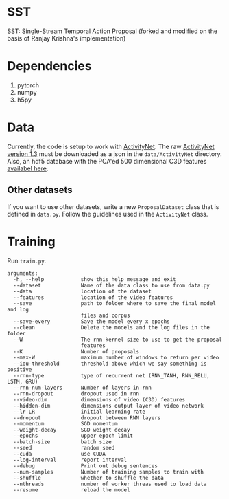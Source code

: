# SST
SST: Single-Stream Temporal Action Proposal (forked and modified on the basis of Ranjay Krishna's implementation)

# Dependencies
1. pytorch
2. numpy
3. h5py

# Data
Currently, the code is setup to work with [ActivityNet](http://activity-net.org/). The raw [ActivityNet version 1.3](http://activity-net.org/download.html) must be downloaded as a json in the ```data/ActivityNet``` directory. Also, an hdf5 database with the PCA'ed 500 dimensional C3D features [availabel here](http://activity-net.org/challenges/2016/download.html#c3d). 

## Other datasets
If you want to use other datasets, write a new ```ProposalDataset``` class that is defined in ```data.py```. Follow the guidelines used in the ```ActivityNet``` class.

# Training

Run ```train.py```. 

```
arguments:
  -h, --help            show this help message and exit
  --dataset             Name of the data class to use from data.py
  --data                location of the dataset
  --features            location of the video features
  --save                path to folder where to save the final model and log
                        files and corpus
  --save-every          Save the model every x epochs
  --clean               Delete the models and the log files in the folder
  --W                   The rnn kernel size to use to get the proposal
                        features
  --K                   Number of proposals
  --max-W               maximum number of windows to return per video
  --iou-threshold       threshold above which we say something is positive
  --rnn-type            type of recurrent net (RNN_TANH, RNN_RELU, LSTM, GRU)
  --rnn-num-layers      Number of layers in rnn
  --rnn-dropout         dropout used in rnn
  --video-dim           dimensions of video (C3D) features
  --hidden-dim          dimensions output layer of video network
  --lr LR               initial learning rate
  --dropout             dropout between RNN layers
  --momentum            SGD momentum
  --weight-decay        SGD weight decay
  --epochs              upper epoch limit
  --batch-size          batch size
  --seed                random seed
  --cuda                use CUDA
  --log-interval        report interval
  --debug               Print out debug sentences
  --num-samples         Number of training samples to train with
  --shuffle             whether to shuffle the data
  --nthreads            number of worker threas used to load data
  --resume              reload the model
```
